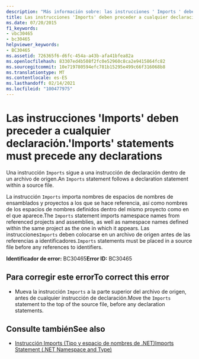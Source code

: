 ```yaml
---
description: "Más información sobre: las instrucciones ' Imports ' deben preceder a las declaraciones"
title: Las instrucciones 'Imports' deben preceder a cualquier declaración.
ms.date: 07/20/2015
f1_keywords:
- vbc30465
- bc30465
helpviewer_keywords:
- BC30465
ms.assetid: 726365f6-d6fc-454a-a43b-afa41bfea82a
ms.openlocfilehash: 83307ed4b508f2fc0e52960c8ca2e9415864fc82
ms.sourcegitcommit: 10e719780594efc781b15295e499c66f316068b8
ms.translationtype: MT
ms.contentlocale: es-ES
ms.lasthandoff: 02/14/2021
ms.locfileid: "100477975"
---
```

# <a name="imports-statements-must-precede-any-declarations"></a><span data-ttu-id="83c20-103">Las instrucciones 'Imports' deben preceder a cualquier declaración.</span><span class="sxs-lookup"><span data-stu-id="83c20-103">'Imports' statements must precede any declarations</span></span>

<span data-ttu-id="83c20-104">Una instrucción `Imports` sigue a una instrucción de declaración dentro de un archivo de origen.</span><span class="sxs-lookup"><span data-stu-id="83c20-104">An `Imports` statement follows a declaration statement within a source file.</span></span>  
  
 <span data-ttu-id="83c20-105">La instrucción `Imports` importa nombres de espacios de nombres de ensamblados y proyectos a los que se hace referencia, así como nombres de los espacios de nombres definidos dentro del mismo proyecto como en el que aparece.</span><span class="sxs-lookup"><span data-stu-id="83c20-105">The `Imports` statement imports namespace names from referenced projects and assemblies, as well as namespace names defined within the same project as the one in which it appears.</span></span> <span data-ttu-id="83c20-106">Las instrucciones`Imports` deben colocarse en un archivo de origen antes de las referencias a identificadores.</span><span class="sxs-lookup"><span data-stu-id="83c20-106">`Imports` statements must be placed in a source file before any references to identifiers.</span></span>  
  
 <span data-ttu-id="83c20-107">**Identificador de error:** BC30465</span><span class="sxs-lookup"><span data-stu-id="83c20-107">**Error ID:** BC30465</span></span>  
  
## <a name="to-correct-this-error"></a><span data-ttu-id="83c20-108">Para corregir este error</span><span class="sxs-lookup"><span data-stu-id="83c20-108">To correct this error</span></span>  
  
- <span data-ttu-id="83c20-109">Mueva la instrucción `Imports` a la parte superior del archivo de origen, antes de cualquier instrucción de declaración.</span><span class="sxs-lookup"><span data-stu-id="83c20-109">Move the `Imports` statement to the top of the source file, before any declaration statements.</span></span>  
  
## <a name="see-also"></a><span data-ttu-id="83c20-110">Consulte también</span><span class="sxs-lookup"><span data-stu-id="83c20-110">See also</span></span>

- [<span data-ttu-id="83c20-111">Instrucción Imports (Tipo y espacio de nombres de .NET)</span><span class="sxs-lookup"><span data-stu-id="83c20-111">Imports Statement (.NET Namespace and Type)</span></span>](../language-reference/statements/imports-statement-net-namespace-and-type.md)

